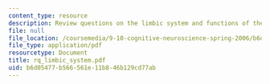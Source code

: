 ```yaml
---
content_type: resource
description: Review questions on the limbic system and functions of the hippocampus.
file: null
file_location: /coursemedia/9-10-cognitive-neuroscience-spring-2006/b6d05477b566561e11b846b129cd77ab_rq_limbic_system.pdf
file_type: application/pdf
resourcetype: Document
title: rq_limbic_system.pdf
uid: b6d05477-b566-561e-11b8-46b129cd77ab
---
```

